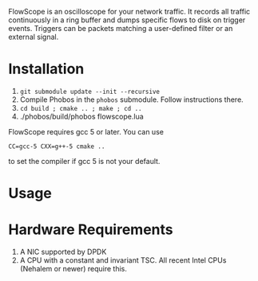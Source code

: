 FlowScope is an oscilloscope for your network traffic. It records all traffic continuously in a ring buffer and dumps specific flows to disk on trigger events.
Triggers can be packets matching a user-defined filter or an external signal.

Installation
============
1. `git submodule update --init --recursive`
2. Compile Phobos in the `phobos` submodule. Follow instructions there.
3. `cd build ; cmake .. ; make ; cd ..`
4. ./phobos/build/phobos flowscope.lua <params>

FlowScope requires gcc 5 or later. You can use

    CC=gcc-5 CXX=g++-5 cmake ..

to set the compiler if gcc 5 is not your default.


Usage
=====

Hardware Requirements
=====

1. A NIC supported by DPDK
2. A CPU with a constant and invariant TSC. All recent Intel CPUs (Nehalem or newer) require this.

